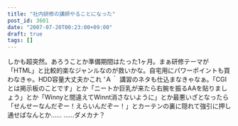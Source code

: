```yaml
---
title: "社内研修の講師やることになった"
post_id: 3601
date: "2007-07-20T00:23:00+09:00"
draft: true
tags: []
---
```



しかも超突然。あろうことか準備期間はたった1ヶ月。まぁ研修テーマが「HTML」と比較的楽なジャンルなのが救いかな。自宅用にパワーポイントも買わなきゃ。HDD容量大丈夫かこれ 'Ａ｀ 講習のネタも仕込まなきゃなぁ。「CGIとは掲示板のことです」とか「ニートか巨乳が来たら右腕を振るAAを貼りましょう」とか「Winnyと間違えてWinnt消さないように」とか最悪いざとなったら「せんせーなんだぞー！えらいんだぞー！」とカーテンの裏に隠れて強引に押し通せばなんとか…… ……ダメカナ？
